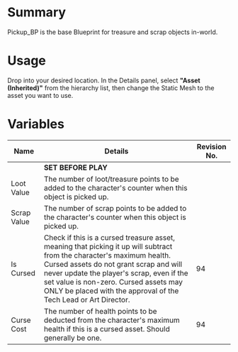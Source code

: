 # Summary

Pickup_BP is the base Blueprint for treasure and scrap objects in-world.

# Usage

Drop into your desired location. In the Details panel, select **"Asset (Inherited)"** from the hierarchy list, then change the Static Mesh to the asset you want to use.

# Variables

| Name        | Details                                                                                                                                                                                                                                                                                                                    | Revision No. |
|-------------|----------------------------------------------------------------------------------------------------------------------------------------------------------------------------------------------------------------------------------------------------------------------------------------------------------------------------|--------------|
|             | **SET BEFORE PLAY**                                                                                                                                                                                                                                                                                                        |              |
| Loot Value  | The number of loot/treasure points to be added to the character's counter when this object is picked up.                                                                                                                                                                                                                   |              |
| Scrap Value | The number of scrap points to be added to the character's counter when this object is picked up.                                                                                                                                                                                                                           |              |
| Is Cursed   | Check if this is a cursed treasure asset, meaning that picking it up will subtract from the character's maximum health. Cursed assets do not grant scrap and will never update the player's scrap, even if the set value is non-zero. Cursed assets may ONLY be placed with the approval of the Tech Lead or Art Director. | 94           |
| Curse Cost  | The number of health points to be deducted from the character's maximum health if this is a cursed asset. Should generally be one.                                                                                                                                                                                         | 94           |